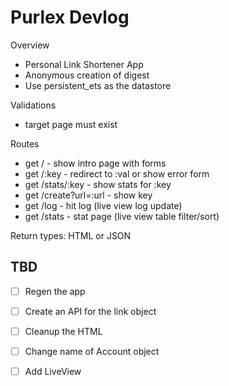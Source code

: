 # Purlex Devlog

Overview
- Personal Link Shortener App
- Anonymous creation of digest
- Use persistent_ets as the datastore

Validations
- target page must exist

Routes
- get /                - show intro page with forms
- get /:key            - redirect to :val or show error form
- get /stats/:key      - show stats for :key
- get /create?url=:url - show key
- get /log             - hit log (live view log update)
- get /stats           - stat page (live view table filter/sort)

Return types: HTML or JSON

## TBD

- [ ] Regen the app
- [ ] Create an API for the link object
- [ ] Cleanup the HTML

- [ ] Change name of Account object
- [ ] Add LiveView

